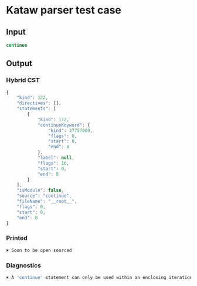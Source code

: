 # Kataw parser test case

## Input

`````js
continue
`````

## Output

### Hybrid CST

```javascript
{
    "kind": 122,
    "directives": [],
    "statements": [
        {
            "kind": 172,
            "continueKeyword": {
                "kind": 37757009,
                "flags": 0,
                "start": 0,
                "end": 8
            },
            "label": null,
            "flags": 16,
            "start": 0,
            "end": 8
        }
    ],
    "isModule": false,
    "source": "continue",
    "fileName": "__root__",
    "flags": 0,
    "start": 0,
    "end": 8
}
```

### Printed

```javascript
✖ Soon to be open sourced
```

### Diagnostics

```javascript
✖ A 'continue' statement can only be used within an enclosing iteration statement. - start: 0, end: 8

```

